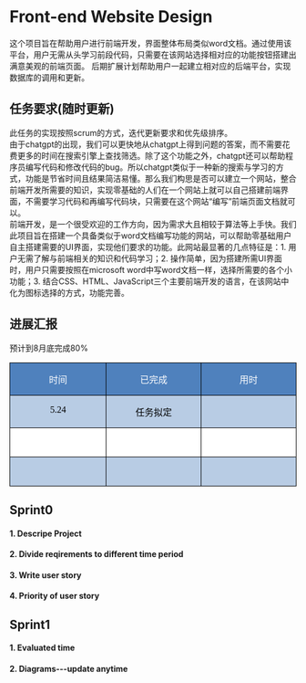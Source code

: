 # Front-end Website Design
这个项目旨在帮助用户进行前端开发，界面整体布局类似word文档。通过使用该平台，用户无需从头学习前段代码，只需要在该网站选择相对应的功能按钮搭建出满意美观的前端页面。
后期扩展计划帮助用户一起建立相对应的后端平台，实现数据库的调用和更新。

## 任务要求(随时更新)
此任务的实现按照scrum的方式，迭代更新要求和优先级排序。  
由于chatgpt的出现，我们可以更快地从chatgpt上得到问题的答案，而不需要花费更多的时间在搜索引擎上查找筛选。除了这个功能之外，chatgpt还可以帮助程序员编写代码和修改代码的bug。所以chatgpt类似于一种新的搜索与学习的方式，功能是节省时间且结果简洁易懂。那么我们构思是否可以建立一个网站，整合前端开发所需要的知识，实现零基础的人们在一个网站上就可以自己搭建前端界面，不需要学习代码和再编写代码块，只需要在这个网站“编写”前端页面文档就可以。  
前端开发，是一个很受欢迎的工作方向，因为需求大且相较于算法等上手快。我们此项目旨在搭建一个具备类似于word文档编写功能的网站，可以帮助零基础用户自主搭建需要的UI界面，实现他们要求的功能。此网站最显著的几点特征是：1. 用户无需了解与前端相关的知识和代码学习；2. 操作简单，因为搭建所需UI界面时，用户只需要按照在microsoft word中写word文档一样，选择所需要的各个小功能；3. 结合CSS、HTML、JavaScript三个主要前端开发的语言，在该网站中化为图标选择的方式，功能完善。
## 进展汇报
预计到8月底完成80%  

<table class="MsoTableGrid" border="1" cellspacing="0" style="border-collapse:collapse;border:none;mso-border-left-alt:0.5000pt solid windowtext;
mso-border-top-alt:0.5000pt solid windowtext;mso-border-right-alt:0.5000pt solid windowtext;mso-border-bottom-alt:0.5000pt solid windowtext;
mso-border-insideh:0.5000pt solid windowtext;mso-border-insidev:0.5000pt solid windowtext;mso-padding-alt:0.0000pt 5.4000pt 0.0000pt 5.4000pt ;"><tbody><tr><td width="284" valign="top" style="width:142.0000pt;padding:0.0000pt 5.4000pt 0.0000pt 5.4000pt ;border-left:1.0000pt solid windowtext;
mso-border-left-alt:0.5000pt solid windowtext;border-right:1.0000pt solid windowtext;mso-border-right-alt:0.5000pt solid windowtext;
border-top:1.0000pt solid windowtext;mso-border-top-alt:0.5000pt solid windowtext;border-bottom:1.0000pt solid windowtext;
mso-border-bottom-alt:0.5000pt solid windowtext;background:rgb(79,129,189);"><p class="MsoNormal" align="center" style="text-align:center;"><span style="font-family:宋体;mso-ascii-font-family:'Times New Roman';mso-hansi-font-family:'Times New Roman';
mso-bidi-font-family:'Times New Roman';color:rgb(255,255,255);font-size:12.0000pt;
mso-font-kerning:1.0000pt;"><font face="宋体">时间</font></span><span style="font-family:宋体;mso-ascii-font-family:'Times New Roman';mso-hansi-font-family:'Times New Roman';
mso-bidi-font-family:'Times New Roman';color:rgb(255,255,255);font-size:12.0000pt;
mso-font-kerning:1.0000pt;"><o:p></o:p></span></p></td><td width="284" valign="top" style="width:142.0500pt;padding:0.0000pt 5.4000pt 0.0000pt 5.4000pt ;border-left:none;
mso-border-left-alt:none;border-right:1.0000pt solid windowtext;mso-border-right-alt:0.5000pt solid windowtext;
border-top:1.0000pt solid windowtext;mso-border-top-alt:0.5000pt solid windowtext;border-bottom:1.0000pt solid windowtext;
mso-border-bottom-alt:0.5000pt solid windowtext;background:rgb(79,129,189);"><p class="MsoNormal" align="center" style="text-align:center;"><span style="font-family:宋体;mso-ascii-font-family:'Times New Roman';mso-hansi-font-family:'Times New Roman';
mso-bidi-font-family:'Times New Roman';color:rgb(255,255,255);font-size:12.0000pt;
mso-font-kerning:1.0000pt;"><font face="宋体">已完成</font></span><span style="font-family:宋体;mso-ascii-font-family:'Times New Roman';mso-hansi-font-family:'Times New Roman';
mso-bidi-font-family:'Times New Roman';color:rgb(255,255,255);font-size:12.0000pt;
mso-font-kerning:1.0000pt;"><o:p></o:p></span></p></td><td width="284" valign="top" style="width:142.0500pt;padding:0.0000pt 5.4000pt 0.0000pt 5.4000pt ;border-left:none;
mso-border-left-alt:none;border-right:1.0000pt solid windowtext;mso-border-right-alt:0.5000pt solid windowtext;
border-top:1.0000pt solid windowtext;mso-border-top-alt:0.5000pt solid windowtext;border-bottom:1.0000pt solid windowtext;
mso-border-bottom-alt:0.5000pt solid windowtext;background:rgb(79,129,189);"><p class="MsoNormal" align="center" style="text-align:center;"><span style="font-family:宋体;mso-ascii-font-family:'Times New Roman';mso-hansi-font-family:'Times New Roman';
mso-bidi-font-family:'Times New Roman';color:rgb(255,255,255);font-size:12.0000pt;
mso-font-kerning:1.0000pt;"><font face="宋体">用时</font></span><span style="font-family:宋体;mso-ascii-font-family:'Times New Roman';mso-hansi-font-family:'Times New Roman';
mso-bidi-font-family:'Times New Roman';color:rgb(255,255,255);font-size:12.0000pt;
mso-font-kerning:1.0000pt;"><o:p></o:p></span></p></td></tr><tr><td width="284" valign="top" style="width:142.0000pt;padding:0.0000pt 5.4000pt 0.0000pt 5.4000pt ;border-left:1.0000pt solid windowtext;
mso-border-left-alt:0.5000pt solid windowtext;border-right:1.0000pt solid windowtext;mso-border-right-alt:0.5000pt solid windowtext;
border-top:none;mso-border-top-alt:0.5000pt solid windowtext;border-bottom:1.0000pt solid windowtext;
mso-border-bottom-alt:0.5000pt solid windowtext;background:rgb(184,204,228);"><p class="MsoNormal" align="center" style="text-align:center;"><span style="font-family:宋体;mso-ascii-font-family:'Times New Roman';mso-hansi-font-family:'Times New Roman';
mso-bidi-font-family:'Times New Roman';color:rgb(0,0,0);font-size:12.0000pt;
mso-font-kerning:1.0000pt;"><font face="Times New Roman">5.24</font></span><span style="font-family:'Times New Roman';mso-fareast-font-family:宋体;color:rgb(0,0,0);
font-size:12.0000pt;mso-font-kerning:1.0000pt;"><o:p></o:p></span></p></td><td width="284" valign="top" style="width:142.0500pt;padding:0.0000pt 5.4000pt 0.0000pt 5.4000pt ;border-left:none;
mso-border-left-alt:none;border-right:1.0000pt solid windowtext;mso-border-right-alt:0.5000pt solid windowtext;
border-top:none;mso-border-top-alt:0.5000pt solid windowtext;border-bottom:1.0000pt solid windowtext;
mso-border-bottom-alt:0.5000pt solid windowtext;background:rgb(184,204,228);"><p class="MsoNormal" align="center" style="text-align:center;"><span style="font-family:宋体;mso-ascii-font-family:'Times New Roman';mso-hansi-font-family:'Times New Roman';
mso-bidi-font-family:'Times New Roman';color:rgb(0,0,0);font-size:12.0000pt;
mso-font-kerning:1.0000pt;"><font face="宋体">任务拟定</font></span><span style="font-family:'Times New Roman';mso-fareast-font-family:宋体;color:rgb(0,0,0);
font-size:12.0000pt;mso-font-kerning:1.0000pt;"><o:p></o:p></span></p></td><td width="284" valign="top" style="width:142.0500pt;padding:0.0000pt 5.4000pt 0.0000pt 5.4000pt ;border-left:none;
mso-border-left-alt:none;border-right:1.0000pt solid windowtext;mso-border-right-alt:0.5000pt solid windowtext;
border-top:none;mso-border-top-alt:0.5000pt solid windowtext;border-bottom:1.0000pt solid windowtext;
mso-border-bottom-alt:0.5000pt solid windowtext;background:rgb(184,204,228);"><p class="MsoNormal" align="center" style="text-align:center;"><span style="font-family:'Times New Roman';mso-fareast-font-family:宋体;color:rgb(0,0,0);
font-size:12.0000pt;mso-font-kerning:1.0000pt;"><o:p>&nbsp;</o:p></span></p></td></tr><tr><td width="284" valign="top" style="width:142.0000pt;padding:0.0000pt 5.4000pt 0.0000pt 5.4000pt ;border-left:1.0000pt solid windowtext;
mso-border-left-alt:0.5000pt solid windowtext;border-right:1.0000pt solid windowtext;mso-border-right-alt:0.5000pt solid windowtext;
border-top:none;mso-border-top-alt:0.5000pt solid windowtext;border-bottom:1.0000pt solid windowtext;
mso-border-bottom-alt:0.5000pt solid windowtext;background:rgb(255,255,255);"><p class="MsoNormal" align="center" style="text-align:center;"><span style="font-family:'Times New Roman';mso-fareast-font-family:宋体;color:rgb(0,0,0);
font-size:12.0000pt;mso-font-kerning:1.0000pt;"><o:p>&nbsp;</o:p></span></p></td><td width="284" valign="top" style="width:142.0500pt;padding:0.0000pt 5.4000pt 0.0000pt 5.4000pt ;border-left:none;
mso-border-left-alt:none;border-right:1.0000pt solid windowtext;mso-border-right-alt:0.5000pt solid windowtext;
border-top:none;mso-border-top-alt:0.5000pt solid windowtext;border-bottom:1.0000pt solid windowtext;
mso-border-bottom-alt:0.5000pt solid windowtext;background:rgb(255,255,255);"><p class="MsoNormal" align="center" style="text-align:center;"><span style="font-family:'Times New Roman';mso-fareast-font-family:宋体;color:rgb(0,0,0);
font-size:12.0000pt;mso-font-kerning:1.0000pt;"><o:p>&nbsp;</o:p></span></p></td><td width="284" valign="top" style="width:142.0500pt;padding:0.0000pt 5.4000pt 0.0000pt 5.4000pt ;border-left:none;
mso-border-left-alt:none;border-right:1.0000pt solid windowtext;mso-border-right-alt:0.5000pt solid windowtext;
border-top:none;mso-border-top-alt:0.5000pt solid windowtext;border-bottom:1.0000pt solid windowtext;
mso-border-bottom-alt:0.5000pt solid windowtext;background:rgb(255,255,255);"><p class="MsoNormal" align="center" style="text-align:center;"><span style="font-family:'Times New Roman';mso-fareast-font-family:宋体;color:rgb(0,0,0);
font-size:12.0000pt;mso-font-kerning:1.0000pt;"><o:p>&nbsp;</o:p></span></p></td></tr><tr><td width="284" valign="top" style="width:142.0000pt;padding:0.0000pt 5.4000pt 0.0000pt 5.4000pt ;border-left:1.0000pt solid windowtext;
mso-border-left-alt:0.5000pt solid windowtext;border-right:1.0000pt solid windowtext;mso-border-right-alt:0.5000pt solid windowtext;
border-top:none;mso-border-top-alt:0.5000pt solid windowtext;border-bottom:1.0000pt solid windowtext;
mso-border-bottom-alt:0.5000pt solid windowtext;background:rgb(184,204,228);"><p class="MsoNormal" align="center" style="text-align:center;"><span style="font-family:'Times New Roman';mso-fareast-font-family:宋体;color:rgb(0,0,0);
font-size:12.0000pt;mso-font-kerning:1.0000pt;"><o:p>&nbsp;</o:p></span></p></td><td width="284" valign="top" style="width:142.0500pt;padding:0.0000pt 5.4000pt 0.0000pt 5.4000pt ;border-left:none;
mso-border-left-alt:none;border-right:1.0000pt solid windowtext;mso-border-right-alt:0.5000pt solid windowtext;
border-top:none;mso-border-top-alt:0.5000pt solid windowtext;border-bottom:1.0000pt solid windowtext;
mso-border-bottom-alt:0.5000pt solid windowtext;background:rgb(184,204,228);"><p class="MsoNormal" align="center" style="text-align:center;"><span style="font-family:'Times New Roman';mso-fareast-font-family:宋体;color:rgb(0,0,0);
font-size:12.0000pt;mso-font-kerning:1.0000pt;"><o:p>&nbsp;</o:p></span></p></td><td width="284" valign="top" style="width:142.0500pt;padding:0.0000pt 5.4000pt 0.0000pt 5.4000pt ;border-left:none;
mso-border-left-alt:none;border-right:1.0000pt solid windowtext;mso-border-right-alt:0.5000pt solid windowtext;
border-top:none;mso-border-top-alt:0.5000pt solid windowtext;border-bottom:1.0000pt solid windowtext;
mso-border-bottom-alt:0.5000pt solid windowtext;background:rgb(184,204,228);"><p class="MsoNormal" align="center" style="text-align:center;"><span style="font-family:'Times New Roman';mso-fareast-font-family:宋体;color:rgb(0,0,0);
font-size:12.0000pt;mso-font-kerning:1.0000pt;"><o:p>&nbsp;</o:p></span></p></td></tr></tbody></table>  

## Sprint0
#### 1. Descripe Project  
#### 2. Divide reqirements to different time period  
#### 3. Write user story  
#### 4. Priority of user story  
## Sprint1
#### 1. Evaluated time  
#### 2. Diagrams---update anytime  
